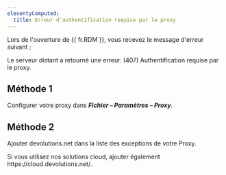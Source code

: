 ```yaml
---
eleventyComputed:
  title: Erreur d'authentification requise par le proxy
---
```

Lors de l'ouverture de {{ fr.RDM }}, vous recevez le message d'erreur suivant ;

Le serveur distant a retourné une erreur. (407) Authentification requise par le proxy.
## Méthode 1
Configurer votre proxy dans ***Fichier – Paramètres – Proxy***.
## Méthode 2
Ajouter devolutions<zone>.net dans la liste des exceptions de votre Proxy.

Si vous utilisez nos solutions cloud, ajouter également https<zone>://cloud.devolutions.net/.
